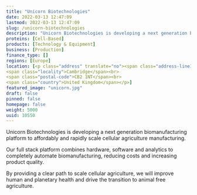 ```yaml
---
title: "Unicorn Biotechnologies"
date: 2022-03-13 12:47:09
lastmod: 2022-03-13 12:47:09
slug: /unicorn-biotechnologies
description: "Unicorn Biotechnologies is developing a next generation biomanufacturing platform to affordably and rapidly scale cellular agriculture manufacturing.Our full stack platform combines hardware, software and analytics to completely automate biomanufacturing, reducing costs and increasing product quality.By providing a clear path to scale cellular agriculture, we will improve human and planetary health and drive the transition to animal free agriculture."
proteins: [Cell-Based]
products: [Technology & Equipment]
business: [Production]
finance_type: []
regions: [Europe]
location: [<p class="address" translate="no"><span class="address-line1">Hills Road 59A</span><br>
<span class="locality">Cambridge</span><br>
<span class="postal-code">CB2 1NT</span><br>
<span class="country">United Kingdom</span></p>]
featured_image: "unicorn.jpg"
draft: false
pinned: false
homepage: false
weight: 5000
uuid: 10550
---
```

<p>Unicorn Biotechnologies is developing a next generation biomanufacturing platform to affordably and rapidly scale cellular agriculture manufacturing.</p>
<p>Our full stack platform combines hardware, software and analytics to completely automate biomanufacturing, reducing costs and increasing product quality.</p>
<p>By providing a clear path to scale cellular agriculture, we will improve human and planetary health and drive the transition to animal free agriculture.</p>
